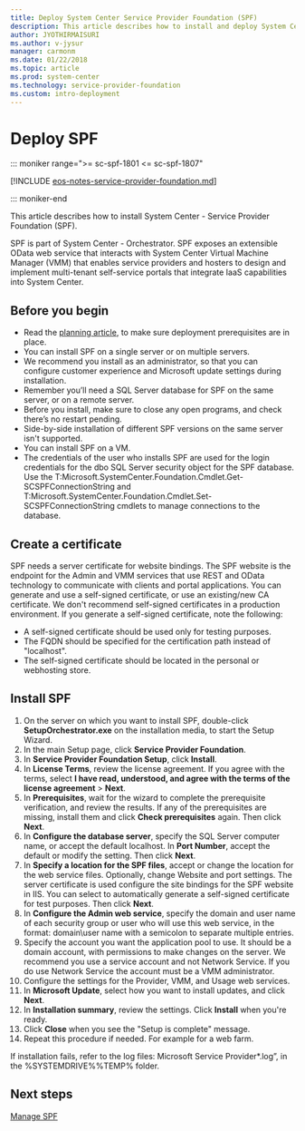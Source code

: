 ```yaml
---
title: Deploy System Center Service Provider Foundation (SPF)
description: This article describes how to install and deploy System Center Service Provider Foundation (SPF)
author: JYOTHIRMAISURI
ms.author: v-jysur
manager: carmonm
ms.date: 01/22/2018
ms.topic: article
ms.prod: system-center
ms.technology: service-provider-foundation
ms.custom: intro-deployment
---
```


# Deploy SPF

::: moniker range=">= sc-spf-1801 <= sc-spf-1807"

[!INCLUDE [eos-notes-service-provider-foundation.md](../includes/eos-notes-service-provider-foundation.md)]

::: moniker-end


This article describes how to install System Center - Service Provider Foundation (SPF).

SPF is part of System Center - Orchestrator. SPF exposes an extensible OData web service that interacts with System Center Virtual Machine Manager (VMM) that enables service providers and hosters to design and implement multi-tenant self-service portals that integrate IaaS capabilities into System Center.



## Before you begin

- Read the [planning article](plan-spf.md), to make sure deployment prerequisites are in place.
- You can install SPF on a single server or on multiple servers.
- We recommend you install as an administrator, so that you can configure customer experience and Microsoft update settings during installation.
- Remember you’ll need a SQL Server database for SPF on the same server, or on a remote server.
- Before you install, make sure to close any open programs, and check there’s no restart pending.
- Side-by-side installation of different SPF versions on the same server isn't supported.
- You can install SPF on a VM.
- The credentials of the user who installs SPF are used for the login credentials for the dbo SQL Server security object for the SPF database. Use the T:Microsoft.SystemCenter.Foundation.Cmdlet.Get-SCSPFConnectionString and T:Microsoft.SystemCenter.Foundation.Cmdlet.Set-SCSPFConnectionString cmdlets to manage connections to the database.

## Create a certificate

SPF needs a server certificate for website bindings. The SPF website is the endpoint for the Admin and VMM services that use REST and OData technology to communicate with clients and portal applications. You can generate and use a self-signed certificate, or use an existing/new CA certificate. We don't recommend self-signed certificates in a production environment. If you generate a self-signed certificate, note the following:

- A self-signed certificate should be used only for testing purposes.
- The FQDN should be specified for the certification path instead of "localhost".
- The self-signed certificate should be located in the personal or webhosting store.

## Install SPF


1.	On the server on which you want to install SPF, double-click **SetupOrchestrator.exe** on the installation media, to start the Setup Wizard.
2.	In the main Setup page, click **Service Provider Foundation**.
3.	In **Service Provider Foundation Setup**, click **Install**.
4.	In **License Terms**, review the license agreement. If you agree with the terms, select **I have read, understood, and agree with the terms of the license agreement** > **Next**.
5.	In **Prerequisites**, wait for the wizard to complete the prerequisite verification, and review the results. If any of the prerequisites are missing, install them and click **Check prerequisites** again. Then click **Next**.
6.	In **Configure the database server**, specify the SQL Server computer name, or accept the default localhost. In **Port Number**, accept the default or modify the setting. Then click **Next**.
7.	In **Specify a location for the SPF files**, accept or change the location for the web service files. Optionally, change Website and port settings. The server certificate is used configure the site bindings for the SPF website in IIS. You can select to automatically generate a self-signed certificate for test purposes. Then click **Next**.
8.	In **Configure the Admin web service**, specify the domain and user name of each security group or user who will use this web service, in the format: domain\user name with a semicolon to separate multiple entries.
9. Specify the account you want the application pool to use. It should be a domain account, with permissions to make changes on the server. We recommend you use a service account and not Network Service. If you do use Network Service the account must be a VMM administrator.
10. Configure the settings for the Provider, VMM, and Usage web services.
11. In **Microsoft Update**, select how you want to install updates, and click **Next**.
12. In **Installation summary**, review the settings. Click **Install** when you're ready.
13. Click **Close** when you see the "Setup is complete" message.
14. Repeat this procedure if needed. For example for a web farm.

If installation fails, refer to the log files: Microsoft Service Provider*.log”, in the %SYSTEMDRIVE%\%TEMP% folder.



## Next steps

[Manage SPF](manage-register-spf.md)
